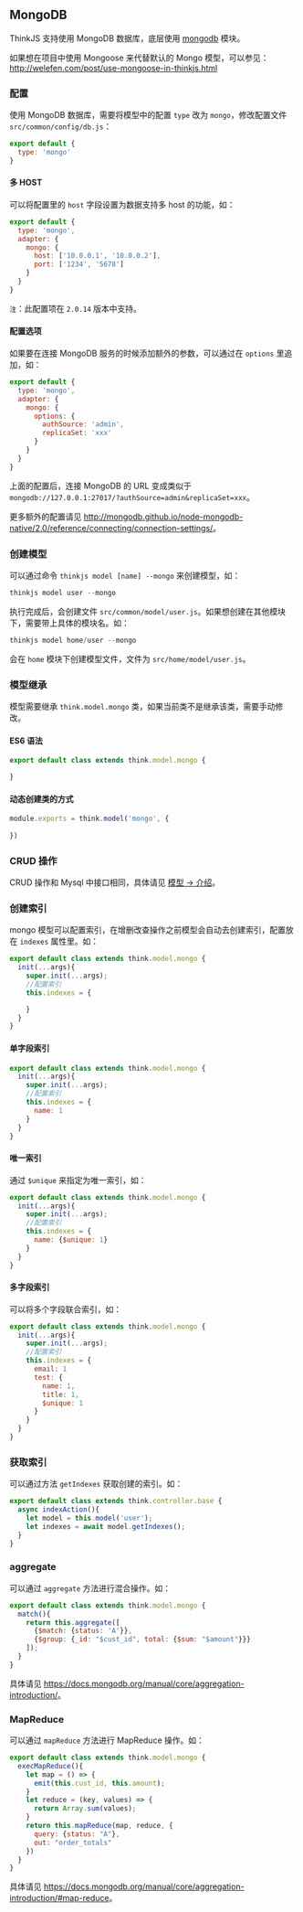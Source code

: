 ## MongoDB

ThinkJS 支持使用 MongoDB 数据库，底层使用 [mongodb](https://www.npmjs.com/package/mongodb) 模块。

如果想在项目中使用 Mongoose 来代替默认的 Mongo 模型，可以参见： http://welefen.com/post/use-mongoose-in-thinkjs.html

### 配置

使用 MongoDB 数据库，需要将模型中的配置 `type` 改为 `mongo`，修改配置文件 `src/common/config/db.js`：

```js
export default {
  type: 'mongo'
}
```

#### 多 HOST

可以将配置里的 `host` 字段设置为数据支持多 host 的功能，如：

```js
export default {
  type: 'mongo',
  adapter: {
    mongo: {
      host: ['10.0.0.1', '10.0.0.2'],
      port: ['1234', '5678']
    }
  }
}
```

`注`：此配置项在 `2.0.14` 版本中支持。

#### 配置选项

如果要在连接 MongoDB 服务的时候添加额外的参数，可以通过在 `options` 里追加，如：

```js
export default {
  type: 'mongo',
  adapter: {
    mongo: {
      options: {
        authSource: 'admin',
        replicaSet: 'xxx'
      }
    }
  }
}
```

上面的配置后，连接 MongoDB 的 URL 变成类似于 `mongodb://127.0.0.1:27017/?authSource=admin&replicaSet=xxx`。

更多额外的配置请见 <http://mongodb.github.io/node-mongodb-native/2.0/reference/connecting/connection-settings/>。

### 创建模型

可以通过命令 `thinkjs model [name] --mongo` 来创建模型，如：

```js
thinkjs model user --mongo
```

执行完成后，会创建文件 `src/common/model/user.js`。如果想创建在其他模块下，需要带上具体的模块名。如：

```js
thinkjs model home/user --mongo
```

会在 `home` 模块下创建模型文件，文件为 `src/home/model/user.js`。

### 模型继承

模型需要继承 `think.model.mongo` 类，如果当前类不是继承该类，需要手动修改。

#### ES6 语法

```js
export default class extends think.model.mongo {

}
```

#### 动态创建类的方式

```js
module.exports = think.model('mongo', {
  
})
```

### CRUD 操作

CRUD 操作和 Mysql 中接口相同，具体请见 [模型 -> 介绍](./model_intro.html#toc-d84)。

### 创建索引

mongo 模型可以配置索引，在增删改查操作之前模型会自动去创建索引，配置放在 `indexes` 属性里。如：

```js
export default class extends think.model.mongo {
  init(...args){
    super.init(...args);
    //配置索引
    this.indexes = { 

    }
  }
}
```

#### 单字段索引
```js
export default class extends think.model.mongo {
  init(...args){
    super.init(...args);
    //配置索引
    this.indexes = { 
      name: 1
    }
  }
}
```

#### 唯一索引

通过 `$unique` 来指定为唯一索引，如：

```js
export default class extends think.model.mongo {
  init(...args){
    super.init(...args);
    //配置索引
    this.indexes = { 
      name: {$unique: 1}
    }
  }
}
```

#### 多字段索引

可以将多个字段联合索引，如：

```js
export default class extends think.model.mongo {
  init(...args){
    super.init(...args);
    //配置索引
    this.indexes = { 
      email: 1
      test: {
        name: 1,
        title: 1,
        $unique: 1
      }
    }
  }
}
```

### 获取索引

可以通过方法 `getIndexes` 获取创建的索引。如：

```js
export default class extends think.controller.base {
  async indexAction(){
    let model = this.model('user');
    let indexes = await model.getIndexes();
  }
}
```

### aggregate

可以通过 `aggregate` 方法进行混合操作。如：

```js
export default class extends think.model.mongo {
  match(){
    return this.aggregate([
      {$match: {status: 'A'}},
      {$group: {_id: "$cust_id", total: {$sum: "$amount"}}}
    ]);
  }
}
```

具体请见 <https://docs.mongodb.org/manual/core/aggregation-introduction/>。

### MapReduce

可以通过 `mapReduce` 方法进行 MapReduce 操作。如：

```js
export default class extends think.model.mongo {
  execMapReduce(){
    let map = () => {
      emit(this.cust_id, this.amount);
    }
    let reduce = (key, values) => {
      return Array.sum(values);
    }
    return this.mapReduce(map, reduce, {
      query: {status: "A"},
      out: "order_totals"
    })
  }
}
```

具体请见 <https://docs.mongodb.org/manual/core/aggregation-introduction/#map-reduce>。